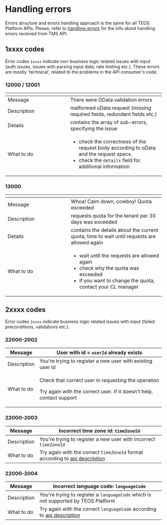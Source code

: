 # Handling errors

Errors structure and errors handling approach is the same for all TEOS Platform APIs. Please, refer to [handling-errors](../../overview/handling-errors/ "mention") for the info about handling errors received from TMS API.

## 1xxxx codes

Error codes `1xxxx` indicate non-business logic related issues with input (auth issues, issues with parsing input data, rate limiting etc.). These errors are mostly 'technical', related to the problems in the API consumer's code.

### 12000 / 12001

<table><thead><tr><th width="185.5"></th><th></th></tr></thead><tbody><tr><td>Message</td><td>There were OData validation errors</td></tr><tr><td>Description</td><td>malformed oData request (missing required fields, redundant fields etc.)</td></tr><tr><td>Details</td><td>contains the array of sub-errors, specifying the issue</td></tr><tr><td>What to do</td><td><ul><li>check the correctness of the request body according to oData and the request specs.</li><li>check the <code>details</code> field for additional information</li></ul></td></tr></tbody></table>

### 13000

<table><thead><tr><th width="187.5"></th><th></th></tr></thead><tbody><tr><td>Message</td><td>Whoa! Calm down, cowboy! Quota exceeded</td></tr><tr><td>Description</td><td>requests quota for the tenant per 30 days was exceeded</td></tr><tr><td>Details</td><td>contains the details about the current quota, time to wait until requests are allowed again</td></tr><tr><td>What to do</td><td><ul><li>wait until the requests are allowed again</li><li>check why the quota was exceeded</li><li>if you want to change the quota, contact your CL manager</li></ul></td></tr></tbody></table>

## 2xxxx codes

Error codes `2xxxx` indicate business logic related issues with input (failed preconditions, validations etc.).

### 22000-2002

| Message     | User with id = `userId` already exists                                                                                                |
| ----------- | ------------------------------------------------------------------------------------------------------------------------------------- |
| Description | You're trying to register a new user with existing user id                                                                            |
| What to do  | <p>Check that correct user in requesting the operation</p><p>Try again with the correct user. If it doesn't help, contact support</p> |

### 22000-2003

| Message     | Incorrect time zone id: `timeZoneId`                                                                                         |
| ----------- | ---------------------------------------------------------------------------------------------------------------------------- |
| Description | You're trying to register a new user with incorrect `timeZoneId`                                                             |
| What to do  | Try again with the correct `timeZoneId` format according to [api description](https://tms.coreledger.net/swagger/index.html) |

### 22000-2004

| Message     | Incorrect language code: `languageCode`                                                                                 |
| ----------- | ----------------------------------------------------------------------------------------------------------------------- |
| Description | You're trying to register a `languageCode` which is not supported by TEOS Platform                                      |
| What to do  | Try again with the correct `languageCode` according to [api description](https://tms.coreledger.net/swagger/index.html) |
